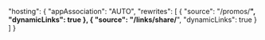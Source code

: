 "hosting": {
  "appAssociation": "AUTO",
  "rewrites": [
    {
      "source": "/promos/**",
      "dynamicLinks": true
    },
    {
      "source": "/links/share/**",
      "dynamicLinks": true
    }
  ]
}
